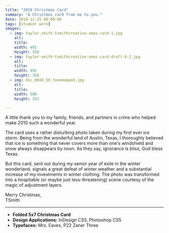 ```yaml
---
title: "2010 Christmas Card"
summary: "A Christmas card from me to you."
date: 2010-12-25 00:00:00
tags: [student work]
images:
  - img: taylor-smith-tsmithcreative-xmas-card-1.jpg
    alt: 
    title: 
    width: 491
    height: 350
  - img: taylor-smith-tsmithcreative-xmas-card-draft-6-2.jpg
    alt: 
    title: 
    width: 492
    height: 350
  - img: dsc_0049_50_tonemapped.jpg
    alt: 
    title: 
    width: 500
    height: 331

---
```


<p>A little thank you to my family, friends, and partners in crime who helped make 2010 such a wonderful year.</p><p>The card uses a rather disturbing photo taken during my first ever ice storm. Being from the wonderful land of Austin, Texas, I thoroughly believed that ice is something that never covers more than one's windshield and snow always disappears by noon. As they say, ignorance is bliss; God bless Texas.</p><p>But this card, sent out during my senior year of exile in the winter wonderland, signals a great defeat of winter weather and a substantial increase of my investments in winter clothing. The photo was transformed into a hospitable (or maybe just less-threatening) scene courtesy of the magic of adjustment layers.</p><p>Merry Christmas,<br />TSmith</p>

---

<ul><li><strong>Folded 5x7 Christmas Card</strong></li><li><strong>Design Applications:</strong> InDesign CS5, Photoshop CS5</li><li><strong>Typefaces:</strong> Mrs. Eaves, P22 Zaner Three</li></ul>
